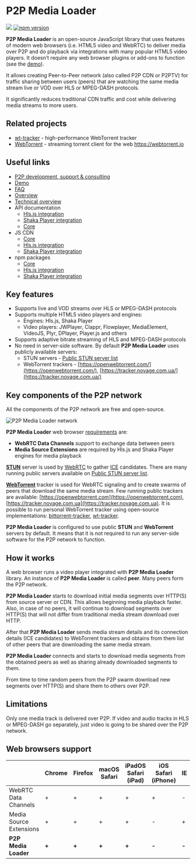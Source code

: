# P2P Media Loader

[![](https://data.jsdelivr.com/v1/package/npm/p2p-media-loader-core/badge)](https://www.jsdelivr.com/package/npm/p2p-media-loader-core)
[![npm version](https://badge.fury.io/js/p2p-media-loader-core.svg)](https://npmjs.com/package/p2p-media-loader-core)

**P2P Media Loader** is an open-source JavaScript library that uses features of modern web browsers (i.e. HTML5 video and WebRTC) to deliver media over P2P and do playback via integrations with many popular HTML5 video players. It doesn’t require any web browser plugins or add-ons to function (see the [demo](http://novage.com.ua/p2p-media-loader/demo.html)).

It allows creating Peer-to-Peer network (also called P2P CDN or P2PTV) for traffic sharing between users (peers) that are watching the same media stream live or VOD over HLS or MPEG-DASH protocols.

It significantly reduces traditional CDN traffic and cost while delivering media streams to more users.

## Related projects

* [wt-tracker](https://github.com/Novage/wt-tracker) - high-performance WebTorrent tracker
* [WebTorrent](https://github.com/webtorrent/webtorrent) - streaming torrent client for the web https://webtorrent.io

## Useful links

- [P2P development, support & consulting](https://novage.com.ua/)
- [Demo](http://novage.com.ua/p2p-media-loader/demo.html)
- [FAQ](FAQ.md)
- [Overview](http://novage.com.ua/p2p-media-loader/overview.html)
- [Technical overview](http://novage.com.ua/p2p-media-loader/technical-overview.html)
- API documentation
  - [Hls.js integration](p2p-media-loader-hlsjs#p2p-media-loader---hlsjs-integration)
  - [Shaka Player integration](p2p-media-loader-shaka#p2p-media-loader---shaka-player-integration)
  - [Core](p2p-media-loader-core#p2p-media-loader-core)
- JS CDN
  - [Core](https://cdn.jsdelivr.net/npm/p2p-media-loader-core@latest/build/)
  - [Hls.js integration](https://cdn.jsdelivr.net/npm/p2p-media-loader-hlsjs@latest/build/)
  - [Shaka Player integration](https://cdn.jsdelivr.net/npm/p2p-media-loader-shaka@latest/build/)
- npm packages
  - [Core](https://npmjs.com/package/p2p-media-loader-core)
  - [Hls.js integration](https://npmjs.com/package/p2p-media-loader-hlsjs)
  - [Shaka Player integration](https://npmjs.com/package/p2p-media-loader-shaka)

## Key features

- Supports live and VOD streams over HLS or MPEG-DASH protocols
- Supports multiple HTML5 video players and engines:
  - Engines: Hls.js, Shaka Player
  - Video players: JWPlayer, Clappr, Flowplayer, MediaElement, VideoJS, Plyr, DPlayer, Player.js and others
- Supports adaptive bitrate streaming of HLS and MPEG-DASH protocols
- No need in server-side software. By default **P2P Media Loader** uses publicly available servers:
  - STUN servers - [Public STUN server list](https://gist.github.com/mondain/b0ec1cf5f60ae726202e)
  - WebTorrent trackers - [https://openwebtorrent.com/](https://openwebtorrent.com/), [https://tracker.novage.com.ua/](https://tracker.novage.com.ua/)

## Key components of the P2P network

All the components of the P2P network are free and open-source.

![P2P Media Loader network](https://raw.githubusercontent.com/Novage/p2p-media-loader/gh-pages/images/p2p-media-loader-network.png)

**P2P Media Loader** web browser [requirements](#web-browsers-support) are:<br>
- **WebRTC Data Channels** support to exchange data between peers
- **Media Source Extensions** are required by Hls.js and Shaka Player engines for media playback

[**STUN**](https://en.wikipedia.org/wiki/STUN) server is used by [WebRTC](https://developer.mozilla.org/en-US/docs/Web/API/WebRTC_API) to gather [ICE](https://en.wikipedia.org/wiki/Interactive_Connectivity_Establishment) candidates.
There are many running public servers available on [Public STUN server list](https://gist.github.com/mondain/b0ec1cf5f60ae726202e).

[**WebTorrent**](https://webtorrent.io/) tracker is used for WebRTC signaling and to create swarms of peers that download the same media stream.
Few running public trackers are available: [https://openwebtorrent.com](https://openwebtorrent.com), [https://tracker.novage.com.ua](https://tracker.novage.com.ua).
It is possible to run personal WebTorrent tracker using open-source implementations: [bittorrent-tracker](https://github.com/webtorrent/bittorrent-tracker), [wt-tracker](https://github.com/Novage/wt-tracker).

**P2P Media Loader** is configured to use public **STUN** and **WebTorrent** servers by default. It means that it is not required to run any server-side software for the P2P network to function.

## How it works

A web browser runs a video player integrated with **P2P Media Loader** library. An instance of **P2P Media Loader** is called **peer**. Many peers form the P2P network.

**P2P Media Loader** starts to download initial media segments over HTTP(S) from source server or CDN. This allows beginning media playback faster.
Also, in case of no peers, it will continue to download segments over HTTP(S) that will not differ from traditional media stream download over HTTP.

After that **P2P Media Loader** sends media stream details and its connection details (ICE candidates) to WebTorrent trackers
and obtains from them list of other peers that are downloading the same media stream.

**P2P Media Loader** connects and starts to download media segments from the obtained peers as well as sharing already downloaded segments to them.

From time to time random peers from the P2P swarm download new segments over HTTP(S) and share them to others over P2P.

## Limitations

Only one media track is delivered over P2P. If video and audio tracks in HLS or MPEG-DASH go separately, just video is going to be shared over the P2P network.

## Web browsers support

|                         | Chrome | Firefox | macOS Safari | iPadOS Safari (iPad) | iOS Safari (iPhone) | IE    | Edge  |
|-------------------------|--------|---------|--------------|----------------------|---------------------|-------|-------|
| WebRTC Data Channels    | +      | +       | +            | +                    | +                   | -     | -     |
| Media Source Extensions | +      | +       | +            | +                    | -                   | +     | +     |
| **P2P Media Loader**    | **+**  | **+**   | **+**        | **+**                | **-**               | **-** | **-** |
